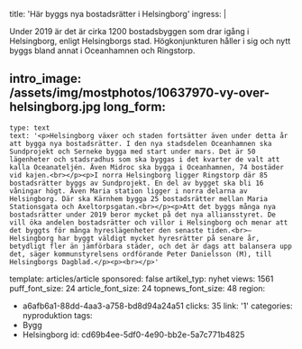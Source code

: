 title: 'Här byggs nya bostadsrätter i Helsingborg'
ingress: |
  <p>Under 2019 är det är cirka 1200 bostadsbyggen som drar igång i Helsingborg, enligt Helsingborgs stad. Högkonjunkturen håller i sig och nytt byggs bland annat i Oceanhamnen och Ringstorp.
  </p>
  
intro_image: /assets/img/mostphotos/10637970-vy-over-helsingborg.jpg
long_form:
  -
    type: text
    text: '<p>Helsingborg växer och staden fortsätter även under detta år att bygga nya bostadsrätter. I den nya stadsdelen Oceanhamnen ska Sundprojekt och Serneke bygga med start under mars. Det är 50 lägenheter och stadsradhus som ska byggas i det kvarter de valt att kalla Oceanateljén. Även Midroc ska bygga i Oceanhamnen, 74 bostäder vid kajen.<br></p><p>I norra Helsingborg ligger Ringstorp där 85 bostadsrätter byggs av Sundprojekt. En del av bygget ska bli 16 våningar högt. Även Maria station ligger i norra delarna av Helsingborg. Där ska Kärnhem bygga 25 bostadsrätter mellan Maria Stationsgata och Axeltorpsgatan.<br></p><p>Att det byggs många nya bostadsrätter under 2019 beror mycket på det nya alliansstyret. De vill öka andelen bostadsrätter och villor i Helsingborg och menar att det byggts för många hyreslägenheter den senaste tiden.<br>– Helsingborg har byggt väldigt mycket hyresrätter på senare år, betydligt fler än jämförbara städer, och det är dags att balansera upp det, säger kommunstyrelsens ordförande Peter Danielsson (M), till Helsingborgs Dagblad.</p><p><br></p>'
template: articles/article
sponsored: false
artikel_typ: nyhet
views: 1561
puff_font_size: 24
article_font_size: 24
topnews_font_size: 48
region:
  - a6afb6a1-88dd-4aa3-a758-bd8d94a24a51
clicks: 35
link: '1'
categories: nyproduktion
tags:
  - Bygg
  - Helsingborg
id: cd69b4ee-5df0-4e90-bb2e-5a7c771b4825
